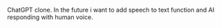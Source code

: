 ChatGPT clone. In the future i want to add speech to text function and AI responding with human voice.
